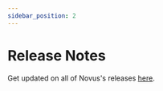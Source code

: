 ```yaml
---
sidebar_position: 2
---
```


# Release Notes

Get updated on all of Novus's releases [here](https://github.com/novus-package-manager/novus/releases).
